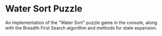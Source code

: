 # Water Sort Puzzle
An implementation of the "Water Sort" puzzle game in the console, 
along with the Breadth First Search algorithm and methods for state expansion.
